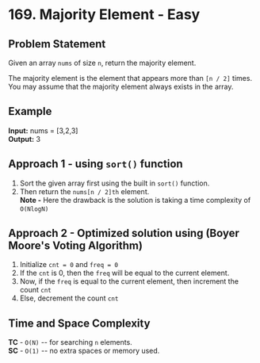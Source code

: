 # 169. Majority Element - Easy

## Problem Statement
Given an array `nums` of size `n`, return the majority element.

The majority element is the element that appears more than `[n / 2]` times. You may assume that the majority element always exists in the array.

## Example
**Input:** nums = [3,2,3]<br>
**Output:** 3

## Approach 1 - using `sort()` function
1. Sort the given array first using the built in `sort()` function.
2. Then return the `nums[n / 2]th` element.<br>
**Note -** Here the drawback is the solution is taking a time complexity of `O(NlogN)`

## Approach 2 - Optimized solution using **(Boyer Moore's Voting Algorithm)**
1. Initialize `cnt = 0` and `freq = 0`
2. If the `cnt` is 0, then the `freq` will be equal to the current element.
3. Now, if the `freq` is equal to the current element, then increment the count `cnt`
4. Else, decrement the count `cnt`

## Time and Space Complexity
**TC** - `O(N)` -- for searching `n` elements.<br>
**SC** - `O(1)` -- no extra spaces or memory used.
